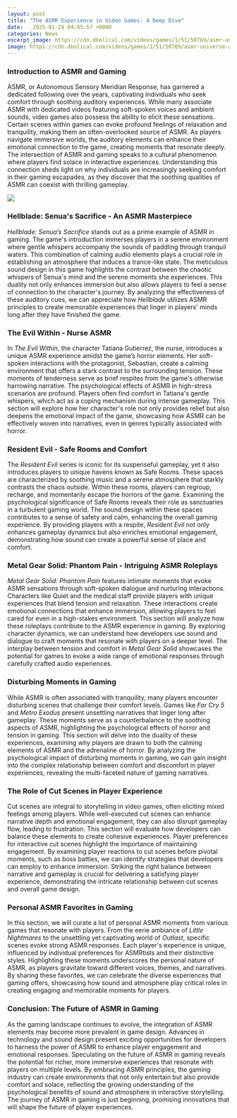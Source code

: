 ```yaml
---
layout: post
title: "The ASMR Experience in Video Games: A Deep Dive"
date:   2025-01-29 04:05:57 +0000
categories: News
excerpt_image: https://cdn.dbolical.com/videos/games/1/51/50769/asmr-universe-an-asmr-game-on-steam.mp4.jpg
image: https://cdn.dbolical.com/videos/games/1/51/50769/asmr-universe-an-asmr-game-on-steam.mp4.jpg
---
```


### Introduction to ASMR and Gaming
ASMR, or Autonomous Sensory Meridian Response, has garnered a dedicated following over the years, captivating individuals who seek comfort through soothing auditory experiences. While many associate ASMR with dedicated videos featuring soft-spoken voices and ambient sounds, video games also possess the ability to elicit these sensations. Certain scenes within games can evoke profound feelings of relaxation and tranquility, making them an often-overlooked source of ASMR. 
As players navigate immersive worlds, the auditory elements can enhance their emotional connection to the game, creating moments that resonate deeply. The intersection of ASMR and gaming speaks to a cultural phenomenon where players find solace in interactive experiences. Understanding this connection sheds light on why individuals are increasingly seeking comfort in their gaming escapades, as they discover that the soothing qualities of ASMR can coexist with thrilling gameplay.

![](https://cdn.dbolical.com/videos/games/1/51/50769/asmr-universe-an-asmr-game-on-steam.mp4.jpg)
### Hellblade: Senua's Sacrifice - An ASMR Masterpiece
*Hellblade: Senua’s Sacrifice* stands out as a prime example of ASMR in gaming. The game's introduction immerses players in a serene environment where gentle whispers accompany the sounds of paddling through tranquil waters. This combination of calming audio elements plays a crucial role in establishing an atmosphere that induces a trance-like state. 
The meticulous sound design in this game highlights the contrast between the chaotic whispers of Senua's mind and the serene moments she experiences. This duality not only enhances immersion but also allows players to feel a sense of connection to the character's journey. By analyzing the effectiveness of these auditory cues, we can appreciate how *Hellblade* utilizes ASMR principles to create memorable experiences that linger in players' minds long after they have finished the game.
### The Evil Within - Nurse ASMR
In *The Evil Within*, the character Tatiana Gutierrez, the nurse, introduces a unique ASMR experience amidst the game’s horror elements. Her soft-spoken interactions with the protagonist, Sebastian, create a calming environment that offers a stark contrast to the surrounding tension. These moments of tenderness serve as brief respites from the game's otherwise harrowing narrative.
The psychological effects of ASMR in high-stress scenarios are profound. Players often find comfort in Tatiana's gentle whispers, which act as a coping mechanism during intense gameplay. This section will explore how her character's role not only provides relief but also deepens the emotional impact of the game, showcasing how ASMR can be effectively woven into narratives, even in genres typically associated with horror.
### Resident Evil - Safe Rooms and Comfort
The *Resident Evil* series is iconic for its suspenseful gameplay, yet it also introduces players to unique havens known as Safe Rooms. These spaces are characterized by soothing music and a serene atmosphere that starkly contrasts the chaos outside. Within these rooms, players can regroup, recharge, and momentarily escape the horrors of the game.
Examining the psychological significance of Safe Rooms reveals their role as sanctuaries in a turbulent gaming world. The sound design within these spaces contributes to a sense of safety and calm, enhancing the overall gaming experience. By providing players with a respite, *Resident Evil* not only enhances gameplay dynamics but also enriches emotional engagement, demonstrating how sound can create a powerful sense of place and comfort.
### Metal Gear Solid: Phantom Pain - Intriguing ASMR Roleplays
*Metal Gear Solid: Phantom Pain* features intimate moments that evoke ASMR sensations through soft-spoken dialogue and nurturing interactions. Characters like Quiet and the medical staff provide players with unique experiences that blend tension and relaxation. These interactions create emotional connections that enhance immersion, allowing players to feel cared for even in a high-stakes environment.
This section will analyze how these roleplays contribute to the ASMR experience in gaming. By exploring character dynamics, we can understand how developers use sound and dialogue to craft moments that resonate with players on a deeper level. The interplay between tension and comfort in *Metal Gear Solid* showcases the potential for games to evoke a wide range of emotional responses through carefully crafted audio experiences.
### Disturbing Moments in Gaming
While ASMR is often associated with tranquility, many players encounter disturbing scenes that challenge their comfort levels. Games like *Far Cry 5* and *Metro Exodus* present unsettling narratives that linger long after gameplay. These moments serve as a counterbalance to the soothing aspects of ASMR, highlighting the psychological effects of horror and tension in gaming.
This section will delve into the duality of these experiences, examining why players are drawn to both the calming elements of ASMR and the adrenaline of horror. By analyzing the psychological impact of disturbing moments in gaming, we can gain insight into the complex relationship between comfort and discomfort in player experiences, revealing the multi-faceted nature of gaming narratives.
### The Role of Cut Scenes in Player Experience
Cut scenes are integral to storytelling in video games, often eliciting mixed feelings among players. While well-executed cut scenes can enhance narrative depth and emotional engagement, they can also disrupt gameplay flow, leading to frustration. This section will evaluate how developers can balance these elements to create cohesive experiences.
Player preferences for interactive cut scenes highlight the importance of maintaining engagement. By examining player reactions to cut scenes before pivotal moments, such as boss battles, we can identify strategies that developers can employ to enhance immersion. Striking the right balance between narrative and gameplay is crucial for delivering a satisfying player experience, demonstrating the intricate relationship between cut scenes and overall game design.
### Personal ASMR Favorites in Gaming
In this section, we will curate a list of personal ASMR moments from various games that resonate with players. From the eerie ambiance of *Little Nightmares* to the unsettling yet captivating world of *Outlast*, specific scenes evoke strong ASMR responses. Each player's experience is unique, influenced by individual preferences for ASMRtists and their distinctive styles.
Highlighting these moments underscores the personal nature of ASMR, as players gravitate toward different voices, themes, and narratives. By sharing these favorites, we can celebrate the diverse experiences that gaming offers, showcasing how sound and atmosphere play critical roles in creating engaging and memorable moments for players.
### Conclusion: The Future of ASMR in Gaming
As the gaming landscape continues to evolve, the integration of ASMR elements may become more prevalent in game design. Advances in technology and sound design present exciting opportunities for developers to harness the power of ASMR to enhance player engagement and emotional responses. 
Speculating on the future of ASMR in gaming reveals the potential for richer, more immersive experiences that resonate with players on multiple levels. By embracing ASMR principles, the gaming industry can create environments that not only entertain but also provide comfort and solace, reflecting the growing understanding of the psychological benefits of sound and atmosphere in interactive storytelling. The journey of ASMR in gaming is just beginning, promising innovations that will shape the future of player experiences.